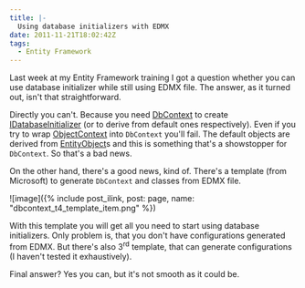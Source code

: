 ```yaml
---
title: |-
  Using database initializers with EDMX
date: 2011-11-21T18:02:42Z
tags:
  - Entity Framework
---
```

Last week at my Entity Framework training I got a question whether you can use database initializer while still using EDMX file. The answer, as it turned out, isn't that straightforward.

Directly you can't. Because you need [DbContext][1] to create [IDatabaseInitializer<T>][2] (or to derive from default ones respectively). Even if you try to wrap [ObjectContext][3] into `DbContext` you'll fail. The default objects are derived from [EntityObject][4]s and this is something that's a showstopper for `DbContext`. So that's a bad news.

On the other hand, there's a good news, kind of. There's a template (from Microsoft) to generate `DbContext` and classes from EDMX file.

![image]({% include post_ilink, post: page, name: "dbcontext_t4_template_item.png" %})

With this template you will get all you need to start using database initializers. Only problem is, that you don't have configurations generated from EDMX. But there's also 3<sup>rd</sup> template, that can generate configurations (I haven't tested it exhaustively).

Final answer? Yes you can, but it's not smooth as it could be.

[1]: http://msdn.microsoft.com/en-us/library/system.data.entity.dbcontext(v=vs.103).aspx
[2]: http://msdn.microsoft.com/en-us/library/gg696323(v=vs.103).aspx
[3]: http://msdn.microsoft.com/en-us/library/system.data.objects.objectcontext.aspx
[4]: http://msdn.microsoft.com/en-us/library/system.data.objects.dataclasses.entityobject.aspx